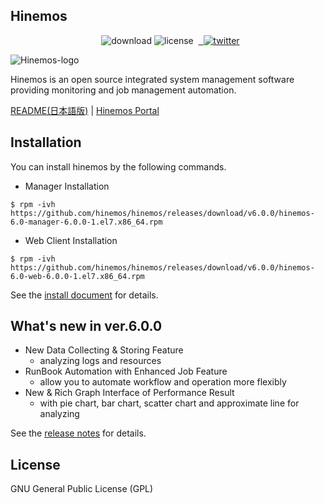 ## Hinemos

<p align="center"> 
  <img alt="download" src="https://img.shields.io/github/downloads/hinemos/hinemos/total.svg"/>
  <img alt="license" src="https://img.shields.io/badge/license-GPL-blue.svg"/> 
  <a href=https://twitter.com/Hinemos_INFO> 
    <img alt="twitter" src="https://img.shields.io/twitter/follow/Hinemos_INFO.svg?style=social&label=Follow&maxAge=2592000"/>
  </a>
</p>

![Hinemos-logo](http://www.hinemos.info/common/img/logo_hinemos.png)

Hinemos is an open source integrated system management software providing monitoring and job management automation.

[README(日本語版)](README.jp.md)  | [Hinemos Portal](http://www.hinemos.info/)

## Installation

You can install hinemos by the following commands.

- Manager Installation

```$ rpm -ivh https://github.com/hinemos/hinemos/releases/download/v6.0.0/hinemos-6.0-manager-6.0.0-1.el7.x86_64.rpm```

- Web Client Installation

```$ rpm -ivh https://github.com/hinemos/hinemos/releases/download/v6.0.0/hinemos-6.0-web-6.0.0-1.el7.x86_64.rpm```

See the [install document](https://github.com/hinemos/hinemos/releases/download/v6.0.0/doc_install_6.0_ja.pdf) for details.

## What's new in ver.6.0.0

* New Data Collecting & Storing Feature
  - analyzing logs and resources
* RunBook Automation with Enhanced Job Feature
  - allow you to automate workflow and operation more flexibly
* New & Rich Graph Interface of Performance Result
  - with pie chart, bar chart, scatter chart and approximate line for analyzing

See the [release notes](https://github.com/hinemos/hinemos/releases) for details.

## License

GNU General Public License (GPL)
